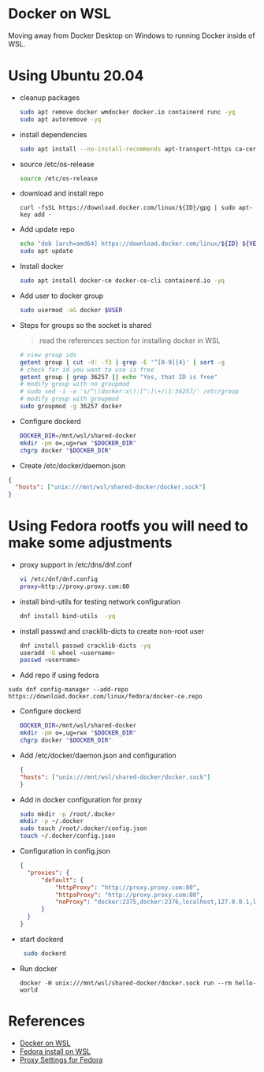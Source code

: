 # Docker on WSL
Moving away from Docker Desktop on Windows to running Docker inside of WSL.

# Using Ubuntu 20.04
- cleanup packages
  ```bash
  sudo apt remove docker wmdocker docker.io containerd runc -yq
  sudo apt autoremove -yq
  ```
- install dependencies
  ```bash
  sudo apt install --no-install-recommends apt-transport-https ca-certificates curl gnupg2 -yq
  ```
- source /etc/os-release
  ```bash
  source /etc/os-release
  ```
- download and install repo
  ```
  curl -fsSL https://download.docker.com/linux/${ID}/gpg | sudo apt-key add -
  ```
- Add update repo
  ```bash
  echo "deb [arch=amd64] https://download.docker.com/linux/${ID} ${VERSION_CODENAME} stable" | sudo tee /etc/apt/sources.list.d/docker.list
  sudo apt update
  ```
- Install docker
  ```bash
  sudo apt install docker-ce docker-ce-cli containerd.io -yq
  ```
- Add user to docker group
  ```bash
  sudo usermod -aG docker $USER
  ```
- Steps for groups so the socket is shared
  > read the references section for installing docker in WSL
  ```bash
  # view group ids
  getent group | cut -d: -f3 | grep -E '^[0-9]{4}' | sort -g
  # check for id you want to use is free
  getent group | grep 36257 || echo "Yes, that ID is free"
  # modify group with no groupmod 
  # sudo sed -i -e 's/^\(docker:x\):[^:]\+/\1:36257/' /etc/group
  # modify group with groupmod
  sudo groupmod -g 36257 docker
  ```
- Configure dockerd
  ```bash
  DOCKER_DIR=/mnt/wsl/shared-docker
  mkdir -pm o=,ug=rwx "$DOCKER_DIR"
  chgrp docker "$DOCKER_DIR"
  ```
-  Create /etc/docker/daemon.json
  ```json
  {
    "hosts": ["unix:///mnt/wsl/shared-docker/docker.sock"]
  }
  ```
  
# Using Fedora rootfs you will need to make some adjustments

- proxy support in  /etc/dns/dnf.conf
  ```bash
  vi /etc/dnf/dnf.config
  proxy=http://proxy.proxy.com:80
  ```
- install bind-utils for testing network configuration
  ```bash
  dnf install bind-utils  -yq
  ```
- install passwd and cracklib-dicts to create non-root user
  ```bash
  dnf install passwd cracklib-dicts -yq
  useradd -G wheel <username>
  passwd <username>
  ```
-  Add repo if using fedora
  ```
  sudo dnf config-manager --add-repo https://download.docker.com/linux/fedora/docker-ce.repo

  ```
- Configure dockerd
  ```bash
  DOCKER_DIR=/mnt/wsl/shared-docker
  mkdir -pm o=,ug=rwx "$DOCKER_DIR"
  chgrp docker "$DOCKER_DIR"
  ```
- Add /etc/docker/daemon.json and configuration
  ```json
  {
  "hosts": ["unix:///mnt/wsl/shared-docker/docker.sock"]
  }
  ```
- Add in docker configuration for proxy
  ```bash
  sudo mkdir -p /root/.docker
  mkdir -p ~/.docker
  sudo touch /root/.docker/config.json
  touch ~/.docker/config.json
  ```
- Configuration in config.json
  ```json
  {
    "proxies": {
        "default": {
            "httpProxy": "http://proxy.proxy.com:80",
            "httpsProxy": "http://proxy.proxy.com:80",
            "noProxy": "docker:2375,docker:2376,localhost,127.0.0.1,localaddress,.localdomain.com"
        }
    }
  }
  ```
- start dockerd
  ```bash
   sudo dockerd
  ```
 - Run docker
   ```
   docker -H unix:///mnt/wsl/shared-docker/docker.sock run --rm hello-world
   ```
# References
- [Docker on WSL](https://dev.to/bowmanjd/install-docker-on-windows-wsl-without-docker-desktop-34m9)
- [Fedora install on WSL](https://dev.to/bowmanjd/install-fedora-on-windows-subsystem-for-linux-wsl-4b26)
- [Proxy Settings for Fedora](https://www.cyberciti.biz/faq/how-to-use-dnf-command-with-a-proxy-server-on-fedora/)
